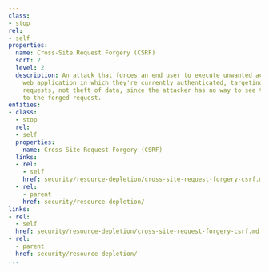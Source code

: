 ```yaml
---
class:
- stop
rel:
- self
properties:
  name: Cross-Site Request Forgery (CSRF)
  sort: 2
  level: 2
  description: An attack that forces an end user to execute unwanted actions on a
    web application in which they're currently authenticated, targeting state-changing
    requests, not theft of data, since the attacker has no way to see the response
    to the forged request.
entities:
- class:
  - stop
  rel:
  - self
  properties:
    name: Cross-Site Request Forgery (CSRF)
  links:
  - rel:
    - self
    href: security/resource-depletion/cross-site-request-forgery-csrf.md
  - rel:
    - parent
    href: security/resource-depletion/
links:
- rel:
  - self
  href: security/resource-depletion/cross-site-request-forgery-csrf.md
- rel:
  - parent
  href: security/resource-depletion/
...
```

